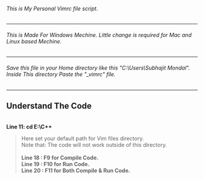 ###### This is My Personal Vimrc file script.<br />
----------------------------------------
###### This is Made For Windows Mechine. Little change is required for Mac and Linux based Mechine.<br />
----------------------------------------
###### Save this file in your Home directory like this "C:\Users\Subhajit Mondal". Inside This directory Paste the "_vimrc" file.
----------------------------------------
## Understand The Code<br />
<br />**Line 11: cd E:\C++**<br />
>Here set your default path for Vim files directory.<br />
>Note that: The code will not work outside of this directory.<br />
<br />**Line 18 : F9 for Compile Code.**
<br />**Line 19 : F10 for Run Code.**
<br />**Line 20 : F11 for Both Compile & Run Code.**

